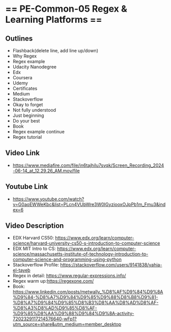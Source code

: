 # == PE-Common-05 Regex & Learning Platforms ==
## Outlines
- Flashback(delete line, add line up/down)
- Why Regex
- Regex example
- Udacity Nanodegree
- Edx
- Coursera
- Udemy
- Certificates
- Medium
- Stackoverflow
- Okay to forget
- Not fully understood
- Just beginning
- Do your best
- Book
- Regex example continue
- Regex tutorial

## Video Link
- https://www.mediafire.com/file/in6tajhilu7svqk/Screen_Recording_2024-06-14_at_12.29.26_AM.mov/file
  
## Youtube Link
- https://www.youtube.com/watch?v=G0aoEWWeKbc&list=PLcn4VUbWre3W0IGyziooxOJpPb1m_Fmu3&index=6

## Video Description
- EDX Harvard CS50: https://www.edx.org/learn/computer-science/harvard-university-cs50-s-introduction-to-computer-science
- EDX MIT Intro to CS: https://www.edx.org/learn/computer-science/massachusetts-institute-of-technology-introduction-to-computer-science-and-programming-using-python
- Stackoverflow Profile: https://stackoverflow.com/users/9141838/yahia-el-tayeb
- Regex in detail: https://www.regular-expressions.info/
- Regex warm up:https://regexone.com/
- Book: https://www.linkedin.com/posts/metwally_%D8%AF%D9%84%D9%8A%D9%84-%D8%A7%D9%84%D9%85%D9%88%D8%B8%D9%81-%D8%A7%D9%84%D9%85%D8%B3%D8%AA%D8%AD%D8%AF-%D8%A3%D8%AD%D9%85%D8%AF-%D9%85%D8%AA%D9%88%D9%84%D9%8A-activity-7202329117214576640-wFp1?utm_source=share&utm_medium=member_desktop
